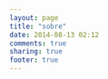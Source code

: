 ```yaml
---
layout: page
title: "sobre"
date: 2014-08-13 02:12
comments: true
sharing: true
footer: true
---
```

